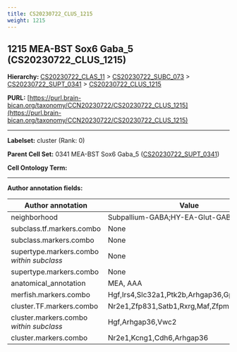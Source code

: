 ```yaml
---
title: CS20230722_CLUS_1215
weight: 1215
---
```

## 1215 MEA-BST Sox6 Gaba_5 (CS20230722_CLUS_1215)
<b>Hierarchy: </b>
[CS20230722_CLAS_11](../CS20230722_CLAS_11) >
[CS20230722_SUBC_073](../CS20230722_SUBC_073) >
[CS20230722_SUPT_0341](../CS20230722_SUPT_0341) >
[CS20230722_CLUS_1215](../CS20230722_CLUS_1215)

**PURL:** [https://purl.brain-bican.org/taxonomy/CCN20230722/CS20230722_CLUS_1215](https://purl.brain-bican.org/taxonomy/CCN20230722/CS20230722_CLUS_1215)

---


**Labelset:** cluster (Rank: 0)

**Parent Cell Set:** 0341 MEA-BST Sox6 Gaba_5 ([CS20230722_SUPT_0341](../CS20230722_SUPT_0341))



**Cell Ontology Term:** 

[MARKER GENES.]: #


---

[TRANSFERRED ANNOTATIONS.]: #


[AUTHOR ANNOTATION FIELDS.]: #


**Author annotation fields:**

| Author annotation | Value |
|-------------------|-------|
|neighborhood|Subpallium-GABA;HY-EA-Glut-GABA|
|subclass.tf.markers.combo|None|
|subclass.markers.combo|None|
|supertype.markers.combo _within subclass_|None|
|supertype.markers.combo|None|
|anatomical_annotation|MEA, AAA|
|merfish.markers.combo|Hgf,Irs4,Slc32a1,Ptk2b,Arhgap36,Gpr101,Vwc2|
|cluster.TF.markers.combo|Nr2e1,Zfp831,Satb1,Rxrg,Maf,Zfpm2|
|cluster.markers.combo _within subclass_|Hgf,Arhgap36,Vwc2|
|cluster.markers.combo|Nr2e1,Kcng1,Cdh6,Arhgap36|
